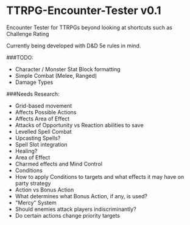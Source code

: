 # TTRPG-Encounter-Tester v0.1
Encounter Tester for TTRPGs beyond looking at shortcuts such as Challenge Rating

Currently being developed with D&D 5e rules in mind.

###TODO:
 - Character / Monster Stat Block formatting
 - Simple Combat (Melee, Ranged)
 - Damage Types
 
###Needs Research:
 - Grid-based movement
  - Affects Possible Actions
  - Affects Area of Effect
  - Attacks of Opportunity vs Reaction abilities to save
 - Levelled Spell Combat
  - Upcasting Spells?
  - Spell Slot integration
  - Healing?
  - Area of Effect
  - Charmed effects and Mind Control
 - Conditions
  - How to apply Conditions to targets and what effects it may have on party strategy
 - Action vs Bonus Action
  - What determines what Bonus Action, if any, is used?
 - "Mercy" System
  - Should enemies attack players indiscriminantly?
  - Do certain actions change priority targets
